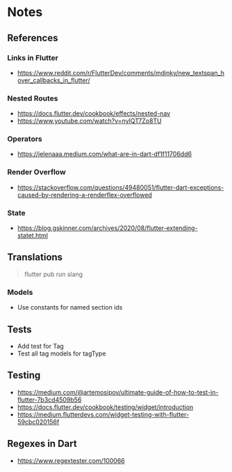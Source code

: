 # Notes

## References

### Links in Flutter

- <https://www.reddit.com/r/FlutterDev/comments/mdjnky/new_textspan_hover_callbacks_in_flutter/>

### Nested Routes

- <https://docs.flutter.dev/cookbook/effects/nested-nav>
- <https://www.youtube.com/watch?v=nyIQT7Zo8TU>

### Operators

- <https://jelenaaa.medium.com/what-are-in-dart-df1f11706dd6>

### Render Overflow

- <https://stackoverflow.com/questions/49480051/flutter-dart-exceptions-caused-by-rendering-a-renderflex-overflowed>

### State

- <https://blog.gskinner.com/archives/2020/08/flutter-extending-statet.html>

## Translations

> flutter pub run slang

### Models

- Use constants for named section ids

## Tests

- Add test for Tag
- Test all tag models for tagType

## Testing

- <https://medium.com/@artemosipov/ultimate-guide-of-how-to-test-in-flutter-7b3cd4509b56>
- <https://docs.flutter.dev/cookbook/testing/widget/introduction>
- <https://medium.flutterdevs.com/widget-testing-with-flutter-59cbc020156f>

## Regexes in Dart

- <https://www.regextester.com/100066>
